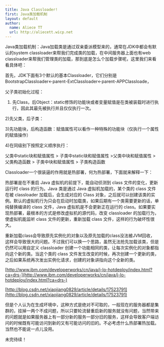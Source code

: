 ```yaml
---
title: Java Classloader!
first: Java类加载机制
layout: default
author:
  name: Aliece TT
  url: http://aliecett.wicp.net
---
```


Java类加载机制：Java加载类是通过双亲委派模型来的，通常在JDK中都会有默认的system classloader来帮我们完成类的加载，在中间服务器上面也有web classloader来帮我们管理类的加载，那到底是怎么个加载步骤呢，这里我们来看看具体吧：

首先，JDK下面有3个默认的基本Classloader，它们分别是BootstrapClassloader<-parent-ExtClassloader<-parent-APPClassloade，

父子类初始化过程：

1) 先Class，后Object：static修饰的功能块或者变量赋值是在类被装载时进行执行，因此其最先被执行并且仅仅执行一次。

2)先父类，后子类：

3)先功能块，后构造函数：赋值属性可以看作一种特殊的功能块（仅执行一个属性的赋值操作）

4)在同级别下按照定义顺序执行：

父类中static块和赋值属性 > 子类中static块和赋值属性  >父类中块和赋值属性 > 父类构造函数 > 子类中块和赋值属性 > 子类构造函数

Classloader一个很装逼的作用就是热部署，何为热部署，下面就来解释一下：

热部署是在不重启 Java 虚拟机的前提下，能自动侦测到 class 文件的变化，更新运行时 class 的行为。Java 类是通过 Java 虚拟机加载的，某个类的 class 文件在被 classloader 加载后，会生成对应的 Class 对象，之后就可以创建该类的实例。默认的虚拟机行为只会在启动时加载类，如果后期有一个类需要更新的话，单纯替换编译的 class 文件，Java 虚拟机是不会更新正在运行的 class。如果要实现热部署，最根本的方式是修改虚拟机的源代码，改变 classloader 的加载行为，使虚拟机能监听 class 文件的更新，重新加载 class 文件，这样的行为破坏性很大。

重新加载class会导致原先实例化的对象以及原先加载的class没法被JVM回收，这样会导致很大的问题。不过我们可以换一个思路，虽然无法抢先加载该类，但是仍然可以用自定义 classloader 创建一个功能相同的类，让每次实例化的对象都指向这个新的类。当这个类的 class 文件发生改变的时候，再次创建一个更新的类，之后如果系统再次发出实例化请求，创建的对象讲指向这个全新的类。

[http://www.ibm.com/developerworks/cn/java/j-lo-hotdeploy/index.html?ca=drs-](http://www.ibm.com/developerworks/cn/java/j-lo-hotdeploy/index.html?ca=drs-)

[http://blog.csdn.net/xiaojiang0829/article/details/17523791](http://blog.csdn.net/xiaojiang0829/article/details/17523791)

但是个人认为在生成坏境中，这种方式是绝对不可取的，一般现在的服务器都是集群的，挂掉一两个不成问题，所以只要轮流替重启新的服务就没有问题，当然带来的问题就是如果服务器上有一部分新的服务一部分旧的服务，这样会导致客户端访问的时候既有可能访问到新的又有可能访问的旧的。不必考虑什么热部署热加载。当然也不能说一点儿没用。

未完待续！